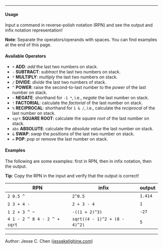 
---

#### Usage

Input a command in reverse-polish notation (RPN) and see the output and infix notation representation!

**Note**: Separate the operators/operands with spaces. You can find examples at the end of this page. 

#### Available Operators

- `+`    **ADD**:         *add* the last two numbers on stack.
- `-`    **SUBTRACT**:    *subtract* the last two numbers on stack.
- `*`    **MULTIPLY**:    *multiply* the last two numbers on stack.
- `/`    **DIVIDE**:      *divide* the last two numbers of stack.
- `^`    **POWER**:       raise the second-to-last number to the *power* of the last number on stack.
- `~`    **NEGATE**:      shorthand for `-1 *`, i.e., *negate* the last number on stack.
- `!`    **FACTORIAL**:   calculate the *factorial* of the last number on stack.
- `%`    **RECIPROCAL**:  shorthand for `1 & /`, i.e., calculate the *reciprocal* of the last number on stack.
- `sqrt` **SQUARE ROOT**: calculate the *square root* of the last number on stack.
- `abs`  **ABSOLUTE**:    calculate the *absolute value* the last number on stack.
- `&`    **SWAP**:        *swap* the positions of the last two number on stack.
- `=`    **POP**:         *pop* or remove the last number on stack.

#### Examples

The following are some examples:
first in RPN,
then in infix notation,
then the output.

**Tip**: Copy the RPN in the input and verify that the output is correct!

| RPN                           | infix                          | output  |
|-------------------------------|--------------------------------|---------|
| `2 0.5 ^`                     | `2^0.5`                        | `1.414` |
| `2 3 + 4 -`                   | `2 + 3 - 4`                    | `1`     |
| `1 2 + 3 ^ ~`                 | `-((1 + 2)^3)`                 | `-27`   |
| `4 1 - 2 ^ 8 4 - 2 ^ + sqrt`  | `sqrt((4 - 1)^2 + (8 - 4)^2)`  | `5`     |

---

Author: Jesse C. Chen ([jessekelighine.com](https://jessekelighine.com))
<br>
<br>
